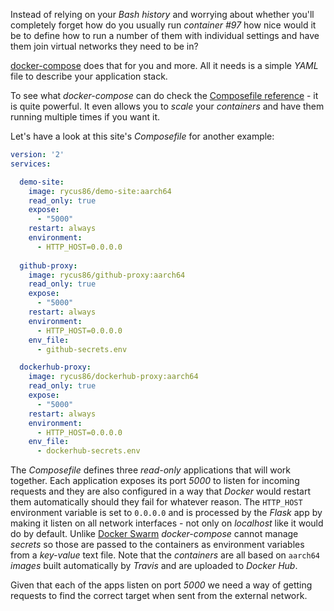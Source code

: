 Instead of relying on your *Bash history* and worrying about whether you'll
completely forget how do you usually run *container #97* how nice would it be
to define how to run a number of them with individual settings and have them
join virtual networks they need to be in?

[docker-compose](https://docs.docker.com/compose) does that for you and more.
All it needs is a simple *YAML* file to describe your application stack.

To see what *docker-compose* can do check the 
[Composefile reference](https://docs.docker.com/compose/compose-file) - it is quite powerful.
It even allows you to *scale* your *containers* and have them running multiple
times if you want it.

Let's have a look at this site's *Composefile* for another example:
```yaml
version: '2'
services:

  demo-site:
    image: rycus86/demo-site:aarch64
    read_only: true
    expose:
      - "5000"
    restart: always
    environment:
      - HTTP_HOST=0.0.0.0
  
  github-proxy:
    image: rycus86/github-proxy:aarch64
    read_only: true
    expose:
      - "5000"
    restart: always
    environment:
      - HTTP_HOST=0.0.0.0
    env_file:
      - github-secrets.env

  dockerhub-proxy:
    image: rycus86/dockerhub-proxy:aarch64
    read_only: true
    expose:
      - "5000"
    restart: always
    environment:
      - HTTP_HOST=0.0.0.0
    env_file:
      - dockerhub-secrets.env
```

The *Composefile* defines three *read-only* applications that will work together.
Each application exposes its port *5000* to listen for incoming requests and
they are also configured in a way that *Docker* would restart them automatically
should they fail for whatever reason.
The `HTTP_HOST` environment variable is set to `0.0.0.0` and is processed by 
the *Flask* app by making it listen on all network interfaces - not only on
*localhost* like it would do by default.
Unlike [Docker Swarm](https://docs.docker.com/engine/swarm) *docker-compose* cannot
manage *secrets* so those are passed to the containers as environment variables from
a *key-value* text file.
Note that the *containers* are all based on `aarch64` *images* built automatically
by *Travis* and are uploaded to *Docker Hub*. 

Given that each of the apps listen on port *5000* we need a way of getting
requests to find the correct target when sent from the external network.
